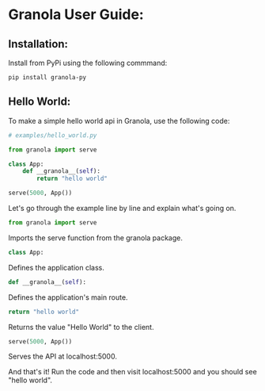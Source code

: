# Granola User Guide:

## Installation:

Install from PyPi using the following commmand:

``pip install granola-py``

## Hello World:

To make a simple hello world api in Granola, use the following code:

```py
# examples/hello_world.py

from granola import serve

class App:
    def __granola__(self):
        return "hello world"

serve(5000, App())

```

Let's go through the example line by line and explain what's going on.

```py
from granola import serve
```

Imports the serve function from the granola package.

```py
class App:
```

Defines the application class.

```py
def __granola__(self):
```

Defines the application's main route.

```py
return "hello world"
```

Returns the value "Hello World" to the client.

```py
serve(5000, App())
```

Serves the API at localhost:5000.

And that's it! Run the code and then visit localhost:5000 and you should see "hello world".
